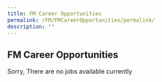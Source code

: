 ```yaml
---
title: FM Career Opportunities
permalink: /FM/FMCareerOpportunities/permalink/
description: ""
---
```




## FM Career Opportunities

Sorry, There are no jobs available currently